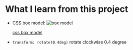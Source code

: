 # What I learn from this project

- CSS box model:
  ![box model]("https://developer.mozilla.org/en-US/docs/Learn/CSS/Building_blocks/The_box_model/box-model.png")

  [css box model](https://developer.mozilla.org/en-US/docs/Learn/CSS/Building_blocks/The_box_model)

- `transform: rotate(0.4deg)` rotate clockwise 0.4 degree
